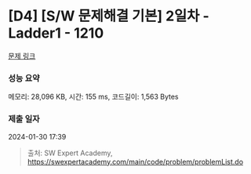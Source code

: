 # [D4] [S/W 문제해결 기본] 2일차 - Ladder1 - 1210 

[문제 링크](https://swexpertacademy.com/main/code/problem/problemDetail.do?contestProbId=AV14ABYKADACFAYh) 

### 성능 요약

메모리: 28,096 KB, 시간: 155 ms, 코드길이: 1,563 Bytes

### 제출 일자

2024-01-30 17:39



> 출처: SW Expert Academy, https://swexpertacademy.com/main/code/problem/problemList.do